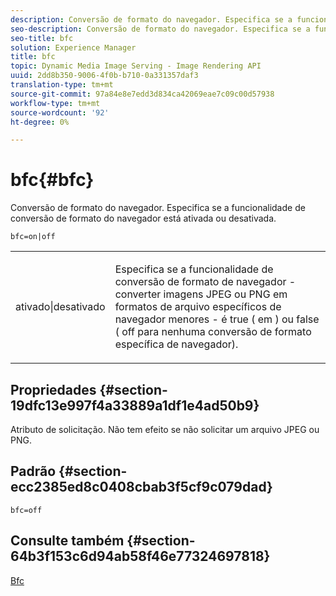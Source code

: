 ```yaml
---
description: Conversão de formato do navegador. Especifica se a funcionalidade de conversão de formato do navegador está ativada ou desativada.
seo-description: Conversão de formato do navegador. Especifica se a funcionalidade de conversão de formato do navegador está ativada ou desativada.
seo-title: bfc
solution: Experience Manager
title: bfc
topic: Dynamic Media Image Serving - Image Rendering API
uuid: 2dd8b350-9006-4f0b-b710-0a331357daf3
translation-type: tm+mt
source-git-commit: 97a84e8e7edd3d834ca42069eae7c09c00d57938
workflow-type: tm+mt
source-wordcount: '92'
ht-degree: 0%

---
```



# bfc{#bfc}

Conversão de formato do navegador. Especifica se a funcionalidade de conversão de formato do navegador está ativada ou desativada.

`bfc=on|off`

<table id="simpletable_2D23B1B282CD4216AB5BE7E7430D1B3F"> 
 <tr class="strow"> 
  <td class="stentry"> <p> <span class="codeph"> ativado|desativado  </span> </p> </td> 
  <td class="stentry"> <p>Especifica se a funcionalidade de conversão de formato de navegador - converter imagens JPEG ou PNG em formatos de arquivo específicos de navegador menores - é true ( <span class="codeph"> em </span>) ou false ( <span class="codeph"> off </span> para nenhuma conversão de formato específica de navegador). </p> </td> 
 </tr> 
</table>

## Propriedades {#section-19dfc13e997f4a33889a1df1e4ad50b9}

Atributo de solicitação. Não tem efeito se não solicitar um arquivo JPEG ou PNG.

## Padrão {#section-ecc2385ed8c0408cbab3f5cf9c079dad}

`bfc=off`

## Consulte também {#section-64b3f153c6d94ab58f46e77324697818}

[Bfc](../../../../../is-api/image-catalog/image-serving-api-ref/c-image-catalog-reference/c-attributes-reference/r-bfc.md#reference-5217a41d9d7447d6b0624077eb38d3de)
